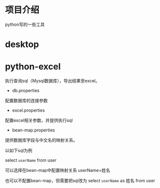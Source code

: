 # 项目介绍
python写的一些工具

# desktop

# python-excel

执行查询sql（Mysql数据库），导出结果至excel。

- db.properties

配置数据库的连接参数

- excel.properties

配置excel相关参数，并提供执行sql

- bean-map.properties

提供数据库字段与中文名的映射关系。

以如下sql为例

select `userName` from user

可以选择在bean-map中配置映射关系 userName=姓名

也可以不配置bean-map，但需要把sql改为 select `userName` as 姓名 from user 
